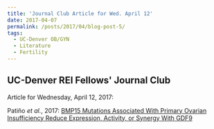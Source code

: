 ```yaml
---
title: 'Journal Club Article for Wed. April 12'
date: 2017-04-07
permalink: /posts/2017/04/blog-post-5/
tags:
  - UC-Denver OB/GYN
  - Literature
  - Fertility
---
```


## UC-Denver REI Fellows' Journal Club

Article for Wednesday, April 12, 2017:

Pati&ntilde;o *et al.*, 2017: [BMP15 Mutations Associated With Primary Ovarian Insufficiency Reduce Expression, Activity, or Synergy With GDF9](https://academic.oup.com/jcem/article-abstract/102/3/1009/2760427/BMP15-Mutations-Associated-With-Primary-Ovarian?redirectedFrom=fulltext)